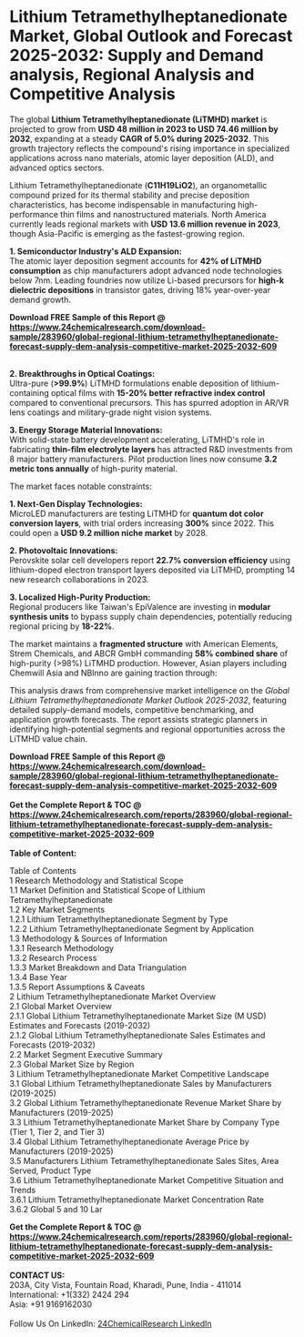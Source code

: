 <h1>Lithium Tetramethylheptanedionate Market, Global Outlook and Forecast 2025-2032: Supply and Demand analysis, Regional Analysis and Competitive Analysis</h1><p>The global <strong>Lithium Tetramethylheptanedionate (LiTMHD) market</strong> is projected to grow from <strong>USD 48 million in 2023 to USD 74.46 million by 2032</strong>, expanding at a steady <strong>CAGR of 5.0% during 2025-2032</strong>. This growth trajectory reflects the compound's rising importance in specialized applications across nano materials, atomic layer deposition (ALD), and advanced optics sectors.</p><p>Lithium Tetramethylheptanedionate (<strong>C11H19LiO2</strong>), an organometallic compound prized for its thermal stability and precise deposition characteristics, has become indispensable in manufacturing high-performance thin films and nanostructured materials. North America currently leads regional markets with <strong>USD 13.6 million revenue in 2023</strong>, though Asia-Pacific is emerging as the fastest-growing region.</p><p><strong>1. Semiconductor Industry's ALD Expansion:</strong><br>
The atomic layer deposition segment accounts for <strong>42% of LiTMHD consumption</strong> as chip manufacturers adopt advanced node technologies below 7nm. Leading foundries now utilize Li-based precursors for <strong>high-k dielectric depositions</strong> in transistor gates, driving 18% year-over-year demand growth.</p><div><b>Download FREE Sample of this Report @ 
            <a href="https://www.24chemicalresearch.com/download-sample/283960/global-regional-lithium-tetramethylheptanedionate-forecast-supply-dem-analysis-competitive-market-2025-2032-609">
            https://www.24chemicalresearch.com/download-sample/283960/global-regional-lithium-tetramethylheptanedionate-forecast-supply-dem-analysis-competitive-market-2025-2032-609</a></b></div><br><p><strong>2. Breakthroughs in Optical Coatings:</strong><br>
Ultra-pure (<strong>&gt;99.9%</strong>) LiTMHD formulations enable deposition of lithium-containing optical films with <strong>15-20% better refractive index control</strong> compared to conventional precursors. This has spurred adoption in AR/VR lens coatings and military-grade night vision systems.</p><p><strong>3. Energy Storage Material Innovations:</strong><br>
With solid-state battery development accelerating, LiTMHD's role in fabricating <strong>thin-film electrolyte layers</strong> has attracted R&amp;D investments from 8 major battery manufacturers. Pilot production lines now consume <strong>3.2 metric tons annually</strong> of high-purity material.</p><p>The market faces notable constraints:</p><p><strong>1. Next-Gen Display Technologies:</strong><br>
MicroLED manufacturers are testing LiTMHD for <strong>quantum dot color conversion layers</strong>, with trial orders increasing <strong>300%</strong> since 2022. This could open a <strong>USD 9.2 million niche market</strong> by 2028.</p><p><strong>2. Photovoltaic Innovations:</strong><br>
Perovskite solar cell developers report <strong>22.7% conversion efficiency</strong> using lithium-doped electron transport layers deposited via LiTMHD, prompting 14 new research collaborations in 2023.</p><p><strong>3. Localized High-Purity Production:</strong><br>
Regional producers like Taiwan's EpiValence are investing in <strong>modular synthesis units</strong> to bypass supply chain dependencies, potentially reducing regional pricing by <strong>18-22%</strong>.</p><p>The market maintains a <strong>fragmented structure</strong> with American Elements, Strem Chemicals, and ABCR GmbH commanding <strong>58% combined share</strong> of high-purity (&gt;98%) LiTMHD production. However, Asian players including Chemwill Asia and NBInno are gaining traction through:</p><p>This analysis draws from comprehensive market intelligence on the <em>Global Lithium Tetramethylheptanedionate Market Outlook 2025-2032</em>, featuring detailed supply-demand models, competitive benchmarking, and application growth forecasts. The report assists strategic planners in identifying high-potential segments and regional opportunities across the LiTMHD value chain.</p><div><b>Download FREE Sample of this Report @ 
            <a href="https://www.24chemicalresearch.com/download-sample/283960/global-regional-lithium-tetramethylheptanedionate-forecast-supply-dem-analysis-competitive-market-2025-2032-609">
            https://www.24chemicalresearch.com/download-sample/283960/global-regional-lithium-tetramethylheptanedionate-forecast-supply-dem-analysis-competitive-market-2025-2032-609</a></b></div><br><div><b>Get the Complete Report & TOC @ 
            <a href="https://www.24chemicalresearch.com/reports/283960/global-regional-lithium-tetramethylheptanedionate-forecast-supply-dem-analysis-competitive-market-2025-2032-609">
            https://www.24chemicalresearch.com/reports/283960/global-regional-lithium-tetramethylheptanedionate-forecast-supply-dem-analysis-competitive-market-2025-2032-609</a></b></div><br>
            <b>Table of Content:</b><p>Table of Contents<br />
1 Research Methodology and Statistical Scope<br />
1.1 Market Definition and Statistical Scope of Lithium Tetramethylheptanedionate<br />
1.2 Key Market Segments<br />
1.2.1 Lithium Tetramethylheptanedionate Segment by Type<br />
1.2.2 Lithium Tetramethylheptanedionate Segment by Application<br />
1.3 Methodology & Sources of Information<br />
1.3.1 Research Methodology<br />
1.3.2 Research Process<br />
1.3.3 Market Breakdown and Data Triangulation<br />
1.3.4 Base Year<br />
1.3.5 Report Assumptions & Caveats<br />
2 Lithium Tetramethylheptanedionate Market Overview<br />
2.1 Global Market Overview<br />
2.1.1 Global Lithium Tetramethylheptanedionate Market Size (M USD) Estimates and Forecasts (2019-2032)<br />
2.1.2 Global Lithium Tetramethylheptanedionate Sales Estimates and Forecasts (2019-2032)<br />
2.2 Market Segment Executive Summary<br />
2.3 Global Market Size by Region<br />
3 Lithium Tetramethylheptanedionate Market Competitive Landscape<br />
3.1 Global Lithium Tetramethylheptanedionate Sales by Manufacturers (2019-2025)<br />
3.2 Global Lithium Tetramethylheptanedionate Revenue Market Share by Manufacturers (2019-2025)<br />
3.3 Lithium Tetramethylheptanedionate Market Share by Company Type (Tier 1, Tier 2, and Tier 3)<br />
3.4 Global Lithium Tetramethylheptanedionate Average Price by Manufacturers (2019-2025)<br />
3.5 Manufacturers Lithium Tetramethylheptanedionate Sales Sites, Area Served, Product Type<br />
3.6 Lithium Tetramethylheptanedionate Market Competitive Situation and Trends<br />
3.6.1 Lithium Tetramethylheptanedionate Market Concentration Rate<br />
3.6.2 Global 5 and 10 Lar</p><div><b>Get the Complete Report & TOC @ 
            <a href="https://www.24chemicalresearch.com/reports/283960/global-regional-lithium-tetramethylheptanedionate-forecast-supply-dem-analysis-competitive-market-2025-2032-609">
            https://www.24chemicalresearch.com/reports/283960/global-regional-lithium-tetramethylheptanedionate-forecast-supply-dem-analysis-competitive-market-2025-2032-609</a></b></div><br><b>CONTACT US:</b><br>
            203A, City Vista, Fountain Road, Kharadi, Pune, India - 411014<br>
            International: +1(332) 2424 294<br>
            Asia: +91 9169162030 <br><br>
            Follow Us On LinkedIn: <a href="https://www.linkedin.com/company/24chemicalresearch/">24ChemicalResearch LinkedIn</a>